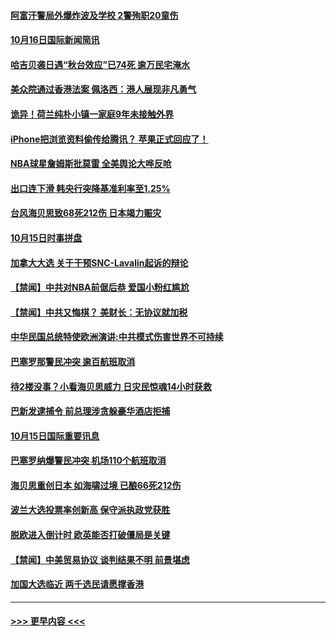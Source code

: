 #### [阿富汗警局外爆炸波及学校 2警殉职20童伤](../pages/prog202/a102687133.md?t=10161111) 
#### [10月16日国际新闻简讯](../pages/prog202/a102687101.md?t=10161111) 
#### [哈吉贝袭日遇“秋台效应”已74死 逾万民宅淹水](../pages/prog202/a102687053.md?t=10161111) 
#### [美众院通过香港法案 佩洛西：港人展现非凡勇气](../pages/prog202/a102686979.md?t=10161111) 
#### [诡异！荷兰纯朴小镇一家庭9年未接触外界](../pages/prog202/a102686915.md?t=10161111) 
#### [iPhone把浏览资料偷传给腾讯？ 苹果正式回应了！](../pages/prog202/a102686943.md?t=10161111) 
#### [NBA球星詹姆斯批莫雷 全美舆论大哗反呛](../pages/prog202/a102686557.md?t=10161111) 
#### [出口连下滑 韩央行突降基准利率至1.25%](../pages/prog202/a102686898.md?t=10161111) 
#### [台风海贝思致68死212伤 日本竭力赈灾](../pages/prog202/a102686573.md?t=10161111) 
#### [10月15日时事拼盘](../pages/prog202/a102686717.md?t=10161111) 
#### [加拿大大选 关于干预SNC-Lavalin起诉的辩论](../pages/prog202/a102686700.md?t=10161111) 
#### [【禁闻】中共对NBA前倨后恭 爱国小粉红尴尬](../pages/prog202/a102686701.md?t=10161111) 
#### [【禁闻】中共又悔棋？ 美财长：无协议就加税](../pages/prog202/a102686688.md?t=10161111) 
#### [中华民国总统特使欧洲演讲:中共模式伤害世界不可持续](../pages/prog202/a102686607.md?t=10161111) 
#### [巴塞罗那警民冲突 逾百航班取消](../pages/prog202/a102686520.md?t=10161111) 
#### [待2楼没事？小看海贝思威力 日灾民惊魂14小时获救](../pages/prog202/a102686375.md?t=10161111) 
#### [巴新发逮捕令 前总理涉贪躲豪华酒店拒捕](../pages/prog202/a102686322.md?t=10161111) 
#### [10月15日国际重要讯息](../pages/prog202/a102686292.md?t=10161111) 
#### [巴塞罗纳爆警民冲突 机场110个航班取消](../pages/prog202/a102686221.md?t=10161111) 
#### [海贝思重创日本 如海啸过境 已酿66死212伤](../pages/prog202/a102686072.md?t=10161111) 
#### [波兰大选投票率创新高 保守派执政党获胜](../pages/prog202/a102685745.md?t=10161111) 
#### [脱欧进入倒计时 欧英能否打破僵局是关键](../pages/prog202/a102685894.md?t=10161111) 
#### [【禁闻】中美贸易协议 谈判结果不明 前景堪虑](../pages/prog202/a102685876.md?t=10161111) 
#### [加国大选临近  两千选民请愿撑香港](../pages/prog202/a102685808.md?t=10161111) 

----
#### [ >>> 更早内容 <<< ](../indexes/prog202-earlier.md)
